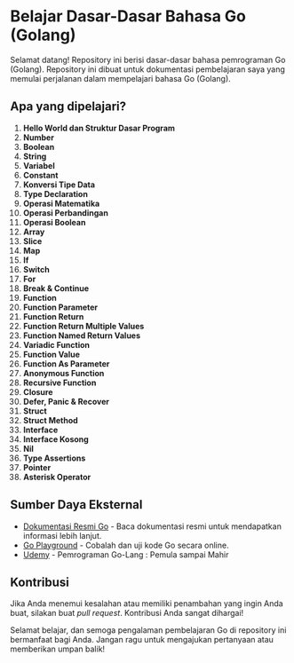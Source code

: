 # Belajar Dasar-Dasar Bahasa Go (Golang)

Selamat datang! Repository ini berisi dasar-dasar bahasa pemrograman Go (Golang). Repository ini dibuat untuk dokumentasi pembelajaran saya yang memulai perjalanan dalam mempelajari bahasa Go (Golang).

## Apa yang dipelajari?

1. **Hello World dan Struktur Dasar Program**
2. **Number**
3. **Boolean**
4. **String**
5. **Variabel**
6. **Constant**
7. **Konversi Tipe Data**
8. **Type Declaration**
9. **Operasi Matematika**
10. **Operasi Perbandingan**
11. **Operasi Boolean**
12. **Array**
13. **Slice**
14. **Map**
15. **If**
16. **Switch**
17. **For**
18. **Break & Continue**
19. **Function**
20. **Function Parameter**
21. **Function Return**
22. **Function Return Multiple Values**
23. **Function Named Return Values**
24. **Variadic Function**
25. **Function Value**
26. **Function As Parameter**
27. **Anonymous Function**
28. **Recursive Function**
29. **Closure**
30. **Defer, Panic & Recover**
31. **Struct**
32. **Struct Method**
33. **Interface**
34. **Interface Kosong**
35. **Nil**
36. **Type Assertions**
37. **Pointer**
38. **Asterisk Operator**

## Sumber Daya Eksternal

- [Dokumentasi Resmi Go](https://golang.org/doc/) - Baca dokumentasi resmi untuk mendapatkan informasi lebih lanjut.
- [Go Playground](https://play.golang.org/) - Cobalah dan uji kode Go secara online.
- [Udemy](https://www.udemy.com/course/pemrograman-go-lang-pemula-sampai-mahir/) - Pemrograman Go-Lang : Pemula sampai Mahir

## Kontribusi

Jika Anda menemui kesalahan atau memiliki penambahan yang ingin Anda buat, silakan buat _pull request_. Kontribusi Anda sangat dihargai!

Selamat belajar, dan semoga pengalaman pembelajaran Go di repository ini bermanfaat bagi Anda. Jangan ragu untuk mengajukan pertanyaan atau memberikan umpan balik!

